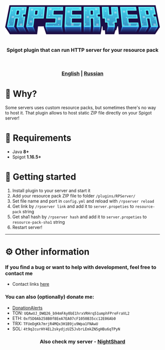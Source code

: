 <h3 align="center">
  <img src="docs/RPServer.png">
  <br>
  <br>
  <p>Spigot plugin that can run HTTP server for your resource pack</p>
  <br>
  <br>
  <u>English</u> | <b><a href="README_RU.md">Russian</a></b>
</h3>

# 🤔 Why?

Some servers uses custom resource packs, but sometimes there's no way to host it. That plugin allows to host static ZIP
file directly on your Spigot server!

# 💾 Requirements

- Java **8+**
- Spigot **1.16.5+**

# 🚀 Getting started

1. Install plugin to your server and start it
2. Add your resource pack ZIP file to folder `/plugins/RPServer/`
3. Set file name and port in `config.yml` and reload with `/rpserver reload`
4. Get link by `/rpserver link` and add it to `server.propeties` to `resource-pack` string
5. Get sha1 hash by `/rpserver hash` and add it to `server.propeties` to `resource-pack-sha1` string
6. Restart server!

***

# ⚙ Other information

### If you find a bug or want to help with development, feel free to contact me

- Contact links [here](https://drakoshaslv.ru/)

### You can also (optionally) donate me:

- [DonationAlerts](https://www.donationalerts.com/r/mrdrag0nxyt)
- TON: `UQAwUJ_DWQ26_b94mFAy0bE1hrxVRHrq51umphFPreFraVL2`
- ETH: `0xf5D0Ab258B0f8EeA7EA07cF1050B35cc12E06Ab0`
- TRX: `TFUeDgKk7mrjR4MQx3H1B9ju9Wpa1FNAwU`
- SOL: `4t9q2curHY4EL2skydjzUZ5JvbrLEmkZN5gHBu6qTPyN`

<h3 align="center">Also check my server - <a href="https://nshard.ru">NightShard</a></h3>
